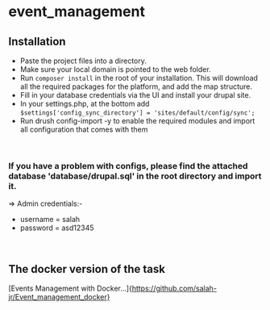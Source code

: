 # event_management

## Installation

- Paste the project files into a directory.
- Make sure your local domain is pointed to the web folder.
- Run `composer install` in the root of your installation. This will download all the required packages for the platform, and add the map structure.
- Fill in your database credentials via the UI and install your drupal site.
- In your settings.php, at the bottom add `$settings['config_sync_directory'] = 'sites/default/config/sync';`
- Run drush config-import -y to enable the required modules and import all configuration that comes with them

<br>

### If you have a problem with configs, please find the attached database 'database/drupal.sql' in the root directory and import it.

=> Admin credentials:-
- username = salah
- password = asd12345

<br> 

## The docker version of the task
[Events Management with Docker...]{https://github.com/salah-jr/Event_management_docker}
